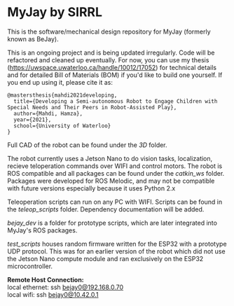 # MyJay by SIRRL

This is the software/mechanical design repository for MyJay (formerly known as BeJay).

This is an ongoing project and is being updated irregularly. Code will be refactored and cleaned up eventually. For now, you can use my thesis (https://uwspace.uwaterloo.ca/handle/10012/17052) for technical details and for detailed Bill of Materials (BOM) if you'd like to build one yourself. If you end up using it, please cite it as:
```
@mastersthesis{mahdi2021developing,
  title={Developing a Semi-autonomous Robot to Engage Children with Special Needs and Their Peers in Robot-Assisted Play},
  author={Mahdi, Hamza},
  year={2021},
  school={University of Waterloo}
}
```



Full CAD of the robot can be found under the *3D* folder.

The robot currently uses a Jetson Nano to do vision tasks, localization, recieve teloperation commands over WIFI and control motors. The robot is ROS compatible and all packages can be found under the *catkin_ws* folder. Packages were developed for ROS Melodic, and may not be compatible with future versions especially because it uses Python 2.x 

Teleoperation scripts can run on any PC with WIFI. Scripts can be found in the *teleop_scripts* folder. Dependency documentation will be added.

*bejay_dev* is a folder for prototype scripts, which are later integrated into MyJay's ROS packages.

*test_scripts* houses random firmware written for the ESP32 with a prototype UDP protocol. This was for an earlier version of the robot which did not use the Jetson Nano compute module and ran exclusively on the ESP32 microcontroller.

**Remote Host Connection:**\
local ethernet: ssh bejay0@192.168.0.70\
local wifi: ssh bejay0@10.42.0.1
